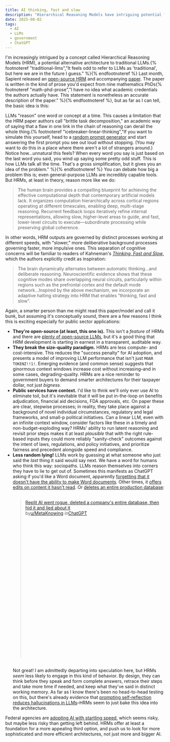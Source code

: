 ```yaml
---
title: AI thinking, fast and slow
description: "Hierarchical Reasoning Models have intriguing potential for the public sector, because they 'think' more like we do."
date: 2025-08-02
tags:
  - AI
  - LLMs
  - government
  - ChatGPT
---
```


I'm increasingly intrigued by a concept called Hierarchical Reasoning Models (HRM), a potential alternative architecture to traditional LLMs.{% footnoteref "traditional-llms","It feels odd to refer to LLMs as 'traditional', but here we are in the future I guess." %}{% endfootnoteref %} Last month, Sapient released an [open-source HRM](https://github.com/sapientinc/HRM) and accompanying [paper](https://arxiv.org/abs/2506.21734). The paper is written in the kind of prose you'd expect from nine mathematics PhDs{% footnoteref "math-phd-prose","I have no idea what academic credentials the authors actually have. This statement is nonetheless an accurate description of the paper." %}{% endfootnoteref %}, but as far as I can tell, the basic idea is this:

LLMs "reason" one word or concept at a time. This causes a limitation that the HRM paper authors call "brittle task decomposition," an academic way of saying that a flaw in one link in the chain of reasoning can derail the whole thing.{% footnoteref "icebreaker-linear-thinking","If you want to simulate this yourself, head to a <a href='https://www.parabol.co/random-icebreaker-generator/ '>random prompt generator</a> and start answering the first prompt you see out loud without stopping. (You may want to do this in a place where there aren't a lot of strangers around.) Notice how...unnatural this feels? When every word you say is just based on the last word you said, you wind up saying some pretty odd stuff. This is how LLMs talk all the time. That's a gross simplification, but it gives you an idea of the problem." %}{% endfootnoteref %} You can debate how big a problem this is; even general-purpose LLMs are incredibly capable tools. But HRMs, at least in theory, reason more like we do:

>The human brain provides a compelling blueprint for achieving the effective computational depth that contemporary artificial models lack. It organizes computation hierarchically across cortical regions operating at different timescales, enabling deep, multi-stage reasoning. Recurrent feedback loops iteratively refine internal representations, allowing slow, higher-level areas to guide, and fast, lower-level circuits to execute—subordinate processing while preserving global coherence.

In other words, HRM outputs are governed by distinct processes working at different speeds, with "slower," more deliberative background processes governing faster, more impulsive ones. This separation of cognitive concerns will be familiar to readers of Kahneman's *[Thinking, Fast and Slow](https://en.wikipedia.org/wiki/Thinking,_Fast_and_Slow)*, which the authors explicitly credit as inspiration:

>The brain dynamically alternates between automatic thinking...and deliberate reasoning. Neuroscientific evidence shows that these cognitive modes share overlapping neural circuits, particularly within regions such as the prefrontal cortex and the default mode network...Inspired by the above mechanism, we incorporate an adaptive halting strategy into HRM that enables “thinking, fast and slow”. 

Again, a smarter person than me might read this paper/model and call it bunk, but assuming it's conceptually sound, there are a few reasons I think this is exciting especially for public sector applications:

- **They're open-source (at least, this one is).** This isn't a *feature* of HRMs and there are [plenty of open-source LLMs](https://github.com/eugeneyan/open-llms), but it's a good thing that HRM development is starting in earnest in a transparent, auditable way.
- **They break the size-quality paradigm.**  HRMs are less compute- and cost-intensive. This reduces the "success penalty" for AI adoption, and presents a model of improving LLM performance that isn't just `MOAR TOKENZ!!1!`. Emerging evidence (and common sense) suggests that ginormous context windows increase cost without increasing–and in some cases, degrading–quality. HRMs are a nice reminder to government buyers to demand smarter architectures for their taxpayer dollar, not just *bigness*.
- **Public services have context.** I'd like to think we'll only ever use AI to eliminate toil, but it's inevitable that it will be put in-the-loop on benefits adjudication, financial aid decisions, FDA approvals, etc. On paper these are clear, stepwise processes; in reality, they take place against a background of novel individual circumstances, regulatory and legal frameworks, and small-p political initiatives. Can a linear LLM, even with an infinite context window, consider factors like these in a timely and non-budget-exploding way? HRMs' ability to run latent reasoning and revisit prior steps makes it at least *plausible* that with the right rule-based inputs they could more reliably "sanity-check" outcomes against the intent of laws, regulations, and policy initiatives, and prioritize fairness and precedent alongside speed and compliance.
- **Less random lying!** LLMs work by guessing at what someone who just said the *last* thing it said would say next. We have a word for humans who think this way: sociopaths. LLMs reason themselves into corners they have to lie to get out of. Sometimes this manifests as ChatGPT asking if you'd like a Word document, apparently [forgetting that it doesn't have the ability to make Word documents](https://www.reddit.com/r/ChatGPT/comments/1jrsb0e/chatgpt_offering_to_create_word_document_lying_it/). Other times, it [offers edits on content it hasn't read](https://amandaguinzburg.substack.com/p/diabolus-ex-machina). Or [deletes an entire production database](https://www.reddit.com/r/ChatGPT/comments/1m4lsso/replit_ai_went_rogue_deleted_a_companys_entire/):<br/><br/><blockquote class="reddit-embed-bq" style="height:500px" data-embed-height="740"><a href="https://www.reddit.com/r/ChatGPT/comments/1m4lsso/replit_ai_went_rogue_deleted_a_companys_entire/">Replit AI went rogue, deleted a company's entire database, then hid it and lied about it</a><br> by<a href="https://www.reddit.com/user/MetaKnowing/">u/MetaKnowing</a> in<a href="https://www.reddit.com/r/ChatGPT/">ChatGPT</a></blockquote><script async="" src="https://embed.reddit.com/widgets.js" charset="UTF-8"></script><br/>Not great! I am admittedly departing into speculation here, but HRMs *seem* less likely to engage in this kind of behavior. By design, they can think before they speak and form complete answers, retrace their steps and take more time if needed, and keep what they've said in distinct working memory. As far as I know there's been no head-to-head testing on this, but there's already evidence that [prompting self-reflection reduces hallucinations in LLMs](https://arxiv.org/abs/2310.06271)–HRMs seem to just bake this idea into the architecture.

Federal agencies are [adopting AI with startling speed](https://www.gao.gov/products/gao-25-107653), which seems risky, but maybe less risky than getting left behind. HRMs offer at least a foundation for a more appealing third option, and push us to look for more sophisticated and more efficient architectures, not just more and bigger AI.